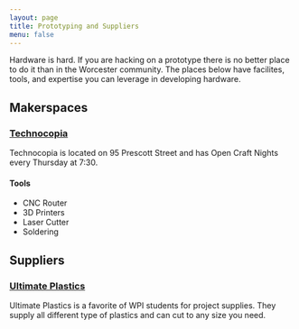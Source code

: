 ```yaml
---
layout: page
title: Prototyping and Suppliers
menu: false
---
```


Hardware is hard. If you are hacking on a prototype there is no better place to
do it than in the Worcester community. The places below have facilites, tools,
and expertise you can leverage in developing hardware.

## Makerspaces

### [Technocopia](http://technocopia.org)

Technocopia is located on 95 Prescott Street and has Open Craft Nights every
Thursday at 7:30.

#### Tools

* CNC Router
* 3D Printers
* Laser Cutter
* Soldering


## Suppliers

### [Ultimate Plastics](http://ultimateplastics.com/)

Ultimate Plastics is a favorite of WPI students for project supplies. They
supply all different type of plastics and can cut to any size you need.
